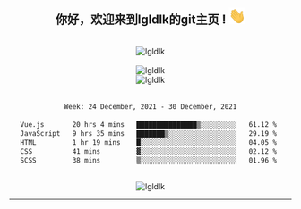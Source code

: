 <div align="center">
<h2> 你好，欢迎来到lgldlk的git主页 ! <img src="https://github.com/lgldlk/lgldlk/blob/main/gifs/Hi.gif" width="30px"></h2>
</div>

<div align="center">
 </br>
 <img src="http://aiitapp.cn:8091/?color=rgba(37,144,118,1)&shadowColor=rgba(12,16,20,1)&fontSize=120&&shadowOffsetX=9&shadowOffsetY=11" height="26px" alt="lgldlk" />
 </br>

   </br>
 <img src="https://github-readme-stats.vercel.app/api?username=lgldlk&show_icons=true&theme=gotham&locale=cn" alt="lgldlk" />
 

</br>

<img  src="http://github-readme-stats.vercel.app/api/top-langs/?username=lgldlk&show_icons=true&theme=gotham&locale=cn&layout=compact" alt="lgldlk"/>  
</br>
</br>

<!--START_SECTION:waka-->
```text
Week: 24 December, 2021 - 30 December, 2021

Vue.js       20 hrs 4 mins   ███████████████▒░░░░░░░░░   61.12 % 
JavaScript   9 hrs 35 mins   ███████▒░░░░░░░░░░░░░░░░░   29.19 % 
HTML         1 hr 19 mins    █░░░░░░░░░░░░░░░░░░░░░░░░   04.05 % 
CSS          41 mins         ▓░░░░░░░░░░░░░░░░░░░░░░░░   02.12 % 
SCSS         38 mins         ▒░░░░░░░░░░░░░░░░░░░░░░░░   01.96 % 
```
<!--END_SECTION:waka-->

 </br>
  <img src="https://visitor-badge.glitch.me/badge?page_id=lgldlk" alt="lgldlk" />

---

 

